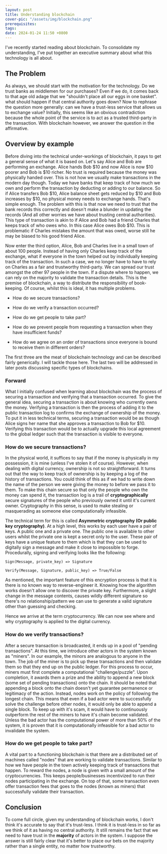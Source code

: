 ```yaml
---
layout: post
title: Understanding blockchain
cover-pic: "/assets/img/blockchain.png"
prerequisites:
tags:
date: 2024-01-24 11:50 +0800
---
```

I've recently started reading about blockchain. To consolidate my
understanding, I've put together an executive summary about what this
technology is all about.

## The Problem
As always, we should start with the motivation for the technology. Do
we trust banks as middlemen for our purchases? Even if we do, it comes
back to that age old adage that we "shouldn't place all our eggs in
one basket". what should happen if that central authority goes down?
Now to rephrase the question more generally: can we have a trust-less
service that allows us to exchange value?  Initially, this seems like
an obvious contradiction because the whole point of the service is to
act as a trusted third-party in the transaction. With blockchain
however, we answer the question in the affirmative.

## Overview by example
Before diving into the technical under-workings of blockchain, it pays
to get a general sense of what it is based on. Let's say Alice and Bob
are performing an exchange. Alice hands Bob $10 and now Alice is now
$10 poorer and Bob is $10 richer. No trust is required because the
money was physically handed over. This is not how we usually make
transactions in the modern day though. Today we have banks that keep
track of how much we own and perform the transaction by deducting or
adding to our balance. So if Alice transfers Bob $10, Alice balance
sheet gets reduced by $10 and Bob increases by $10, no physical money
needs to exchange hands. That's simple enough. The problem with this
is that now we need to trust that the bank records this correctly and
doesn't make a blunder in updating the records (And all other worries
we have about trusting central authorities). This type of transaction
is akin to if Alice and Bob had a friend Charles that keeps track of
who owes who. In this case Alice owes Bob $10. This is problematic if
Charles mistakes the amount that was owed, worse still he may be
biased to his good friend Alice.

Now enter the third option, Alice, Bob and Charles live in a small
town of about 100 people. Instead of having only Charles keep track of
the exchange, what if everyone in the town helped out by individually
keeping track of the transaction. In such a case, we no longer have to
have to rely on Charles as a fair and trustworthy third-party. We can
spread our trust amongst the other 97 people in the town. If a dispute
where to happen, we can rely on the majority to validate the
transaction details. This is the premise of blockchain, a way to
distribute the responsibility of book-keeping. Of course, whilst this
is ideal, it has multiple problems.

- How do we secure transactions?
- How do we verify a transaction occurred?
- How do we get people to take part?

- How do we prevent people from requesting a transaction when they have insufficient funds?
- How do we agree on an order of transactions since everyone is bound to receive them in different orders?

The first three are the meat of blockchain technology and can be
described fairly generically. I will tackle those here. The last two
will be addressed in later posts discussing specific types of
blockchains.

### Forward
What I initially confused when learning about blockchain was the
process of securing a transaction and verifying that a transaction
occurred. To give the general idea, securing a transaction is about
knowing who currently owns the money. Verifying a transaction is then
the process of adding it to the public transaction log to confirms the
exchange of ownership of the money. To put it in less technical terms,
securing a transaction would be as though Alice signs her name that
she approves a transaction to Bob for $10. Verifying this transaction
would be to actually upgrade this local agreement to the global ledger
such that the transaction is visible to everyone.

### How do we secure transactions?
In the physical world, it suffices to say that if the money is
physically in my possession, it is mine (unless I've stolen it of
course). However, when dealing with digital currency, ownership is not
so straightforward. It turns out that the way to keep track of
ownership is by keeping a log of the history of transactions. You
could think of this as if we had to write down the name of the person
we were giving the money to before we pass it to them. To make this
chain secure so that only the people who own the money can spend it,
the transaction log is a trail of **cryptographically** secure
signatures of the people who previously owned it until it's current
owner. Cryptography in this sense, is used to make stealing or
masquerading as someone else computationally infeasible.

The technical term for this is called **Asymmetric cryptography (Or
public key cryptography)**. At a high level, this works by each user
have a pair of keys. A public one and a private one. The public one is
available to other users whilst the private one is kept a secret only
to the user. These pair of keys have a unique feature to them which is
that they can be used to digitally sign a message and make it close to
impossible to forge. Procedurally, signing and verifying looks like
the following:

``` text
Sign(Message, private_key) => Signature

Verify(Message, Signature, public_key) => True/False
```

As mentioned, the important feature of this encryption process is that
it is there is no known way to reverse-engineer it. Knowing how the
algorithm works doesn't allow one to discover the private
key. Furthermore, a slight change in the message contents, causes
wildly different signature so there's no relationship/pattern we can
use to generate a valid signature other than guessing and checking.

Hence we arrive at the term cryptocurrency. We can now see where and
why cryptography is applied to the digital currency.

### How do we verify transactions?
After a secure transaction is broadcasted, it ends up in a pool of
"pending transactions". At this time, we introduce other actors in the
system known as "miners". In our example, the minors are analogous to
anyone in the town. The job of the miner is to pick up these
transactions and then validate them so that they end up on the public
ledger. For this process to occur, miners must first complete a
computational "challenge/puzzle". Upon completion, it awards them a
prize and the ability to append a new block (some set of pending
transactions) onto the chain. It should be noted that appending a
block onto the chain doesn't yet guarantee permanence or legitimacy of
the action. Instead, nodes work on the policy of following the longest
chain. This means that even if a bad actor were to successfully solve
the challenge before other nodes, it would only be able to append a
single block. To keep up with it's scam, it would have to continuously
outperform the rest of the miners to have it's chain become
validated. Unless the bad actor has the computational power of more
than 50% of the system, it is proven that it is computationally
infeasible for a bad actor to invalidate the system.

### How do we get people to take part?
A vital part to a functioning blockchain is that there are a
distributed set of machines called "nodes" that are working to
validate transactions. Similar to how we have people in the town
actively keeping track of transactions that happen. To reward the
nodes, a node is given with a small amount of the
cryptocurrencies. This keeps people/businesses incentivized to run
their nodes participating in the exchange. On top of that, some
transaction even offer transaction fees that goes to the nodes (known
as miners) that successfully validate their transaction.

## Conclusion
To come full circle, given my understanding of blockchain works, I
don't think it's accurate to say that it's trust-less. I think it is
trust-less in so far as we think of it as having no central
authority. It still remains the fact that we need to have trust in the
**majority** of actors in the system.  I suppose the answer is still
fairly clear that it's better to place our bets on the majority rather
than a single entity, no matter how trustworthy.
